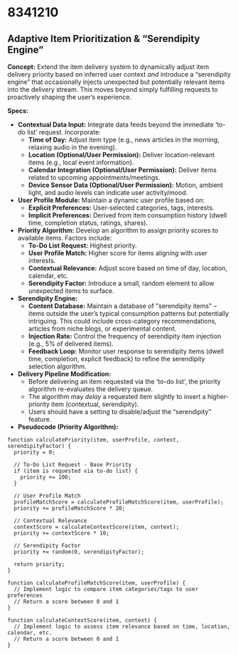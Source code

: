 # 8341210

## Adaptive Item Prioritization & “Serendipity Engine”

**Concept:** Extend the item delivery system to dynamically adjust item delivery priority based on inferred user context *and* introduce a “serendipity engine” that occasionally injects unexpected but potentially relevant items into the delivery stream. This moves beyond simply fulfilling requests to proactively shaping the user’s experience.

**Specs:**

*   **Contextual Data Input:** Integrate data feeds beyond the immediate ‘to-do list’ request. Incorporate:
    *   **Time of Day:** Adjust item type (e.g., news articles in the morning, relaxing audio in the evening).
    *   **Location (Optional/User Permission):**  Deliver location-relevant items (e.g., local event information).
    *   **Calendar Integration (Optional/User Permission):**  Deliver items related to upcoming appointments/meetings.
    *   **Device Sensor Data (Optional/User Permission):**  Motion, ambient light, and audio levels can indicate user activity/mood.
*   **User Profile Module:** Maintain a dynamic user profile based on:
    *   **Explicit Preferences:** User-selected categories, tags, interests.
    *   **Implicit Preferences:** Derived from item consumption history (dwell time, completion status, ratings, shares).
*   **Priority Algorithm:** Develop an algorithm to assign priority scores to available items. Factors include:
    *   **To-Do List Request:** Highest priority.
    *   **User Profile Match:** Higher score for items aligning with user interests.
    *   **Contextual Relevance:** Adjust score based on time of day, location, calendar, etc.
    *   **Serendipity Factor:** Introduce a small, random element to allow unexpected items to surface.
*   **Serendipity Engine:**
    *   **Content Database:** Maintain a database of "serendipity items" – items outside the user’s typical consumption patterns but potentially intriguing. This could include cross-category recommendations, articles from niche blogs, or experimental content.
    *   **Injection Rate:** Control the frequency of serendipity item injection (e.g., 5% of delivered items).
    *   **Feedback Loop:** Monitor user response to serendipity items (dwell time, completion, explicit feedback) to refine the serendipity selection algorithm.
*   **Delivery Pipeline Modification:**
    *   Before delivering an item requested via the ‘to-do list’, the priority algorithm re-evaluates the delivery queue.
    *   The algorithm may *delay* a requested item slightly to insert a higher-priority item (contextual, serendipity).
    *   Users should have a setting to disable/adjust the “serendipity” feature.
*   **Pseudocode (Priority Algorithm):**

```
function calculatePriority(item, userProfile, context, serendipityFactor) {
  priority = 0;

  // To-Do List Request - Base Priority
  if (item is requested via to-do list) {
    priority += 100;
  }

  // User Profile Match
  profileMatchScore = calculateProfileMatchScore(item, userProfile);
  priority += profileMatchScore * 20;

  // Contextual Relevance
  contextScore = calculateContextScore(item, context);
  priority += contextScore * 10;

  // Serendipity Factor
  priority += random(0, serendipityFactor);

  return priority;
}

function calculateProfileMatchScore(item, userProfile) {
  // Implement logic to compare item categories/tags to user preferences
  // Return a score between 0 and 1
}

function calculateContextScore(item, context) {
  // Implement logic to assess item relevance based on time, location, calendar, etc.
  // Return a score between 0 and 1
}
```